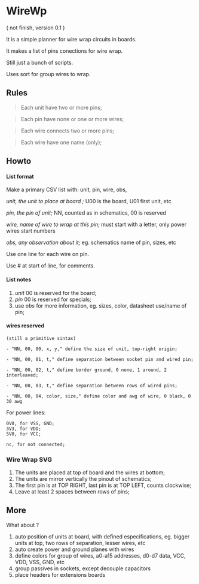 # WireWp

( not finish, version 0.1 )

It is a simple planner for wire wrap circuits in boards.

It makes a list of pins conections for wire wrap.

Still just a bunch of scripts.

Uses sort for group wires to wrap. 

##  Rules

> Each unit have two or more pins;

> Each pin have none or one or more wires;

> Each wire connects two or more pins;

> Each wire have one name (only);

## Howto

#### List format 

Make a primary CSV list with: unit, pin, wire, obs,

_unit, the unit to place at board ;_
        U00 is the board, U01 first unit, etc

_pin, the pin of unit;_
        NN, counted as in schematics, 00 is reserved

_wire, name of wire to wrap at this pin;_
        must start with a letter, only power wires start numbers

_obs, any observation about it;_
        eg. schematics name of pin, sizes, etc 

Use one line for each wire on pin.

Use # at start of line, for comments.

#### List notes

1. _unit_ 00 is reserved for the board;
1. _pin_ 00 is reserved for specials;
1. use _obs_ for more information, eg. sizes, color, datasheet use/name of pin;

#### wires reserved

    (still a primitive sintax)

    - "NN, 00, 00, x, y," define the size of unit, top-right origin;    

    - "NN, 00, 01, t," define separation between socket pin and wired pin;    
    
    - "NN, 00, 02, t," define border ground, 0 none, 1 around, 2 interleaved;    
    
    - "NN, 00, 03, t," define separation between rows of wired pins;   
    
    - "NN, 00, 04, color, size," define color and awg of wire, 0 black, 0 30 awg

For power lines:

    0V0, for VSS, GND;
    3V3, for VDD;
    5V0, for VCC;

    nc, for not connected;

### Wire Wrap SVG

1. The units are placed at top of board and the wires at bottom;
2. The units are mirror vertically the pinout of schematics;
3. The first pin is at TOP RIGHT, last pin is at TOP LEFT, counts clockwise;
4. Leave at least 2 spaces between rows of pins;

## More

What about ?

1. auto position of units at board, with defined especifications, eg. bigger units at top, two rows of separation, lesser wires, etc
1. auto create power and ground planes with wires
1. define colors for group of wires, a0-a15 addresses, d0-d7 data, VCC, VDD, VSS, GND, etc
1. group passives in sockets, except decouple capacitors
1. place headers for extensions boards 


